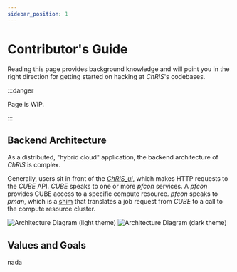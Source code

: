 ```yaml
---
sidebar_position: 1
---
```


# Contributor's Guide

Reading this page provides background knowledge and will point you in the right direction
for getting started on hacking at _ChRIS_'s codebases.


:::danger

Page is WIP.

:::

## Backend Architecture

As a distributed, "hybrid cloud" application, the backend architecture of _ChRIS_ is complex.

Generally, users sit in front of the [_ChRIS\_ui_](https://github.com/FNNDSC/ChRIS_ui), which makes
HTTP requests to the _CUBE_ API. _CUBE_ speaks to one or more _pfcon_ services. A _pfcon_ provides
CUBE access to a specific compute resource. _pfcon_ speaks to _pman_, which is a
[shim](https://en.wikipedia.org/wiki/Shim_(computing)) that translates a job request from _CUBE_
to a call to the compute resource cluster.

![Architecture Diagram (light theme)](/img/figures/ChRIS_architecture.svg#gh-light-mode-only)
![Architecture Diagram (dark theme)](/img/figures/ChRIS_architecture_dark.svg#gh-dark-mode-only)

## Values and Goals

nada

